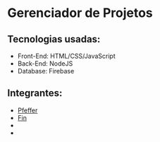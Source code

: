 # Gerenciador de Projetos

## Tecnologias usadas:
- Front-End: HTML/CSS/JavaScript
- Back-End: NodeJS
- Database: Firebase

## Integrantes:
- [Pfeffer](https://github.com/stPfeffer)
- [Fin](https://github.com/MateusFindev)
- []()
- []()
